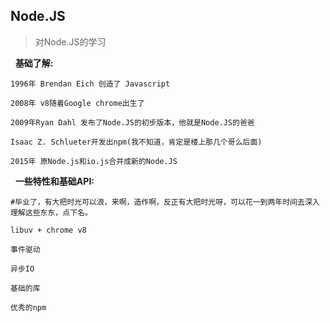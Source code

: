 ## Node.JS

> 对Node.JS的学习

&nbsp;&nbsp;**基础了解:**
```
1996年 Brendan Eich 创造了 Javascript

2008年 v8随着Google chrome出生了

2009年Ryan Dahl 发布了Node.JS的初步版本，他就是Node.JS的爸爸

Isaac Z. Schlueter开发出npm(我不知道，肯定是楼上那几个哥么后面)

2015年 原Node.js和io.js合并成新的Node.JS

```

&nbsp;&nbsp;**一些特性和基础API:**
```
#毕业了，有大把时光可以浪，来啊，造作啊，反正有大把时光呀，可以花一到两年时间去深入理解这些东东，点下名。

libuv + chrome v8

事件驱动

异步IO

基础的库

优秀的npm

```
